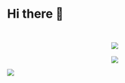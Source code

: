 # Hi there 👋
<br>
<p align="center">
   <a href="#">
      <img src="https://skillicons.dev/icons?i=linux,bash,vscode,svg,css,html,js,ts,astro,nodejs,deno,c,cs,cpp,rust" />
   </a>
<br><br>
   <a href="#rank">
      <img src="https://github-readme-stats.vercel.app/api?username=sklbz&theme=blue-green&count_private=true&show_icons=true&hide_border=true">
      <div></div>
      <img src="https://github-readme-stats.vercel.app/api/top-langs?locale=en&hide_title=true&layout=compact&card_width=320&langs_count=6&theme=github_dark&hide_border=true&username=sklbz">
   </a>
</p>
<!--
- 🔭 I’m currently working on ...
- 👯 I’m looking to collaborate on ...
- 🤔 I’m looking for help with ...
- 💬 Ask me about ...
- 📫 How to reach me: ...
- ⚡ Fun fact: ...
-->
